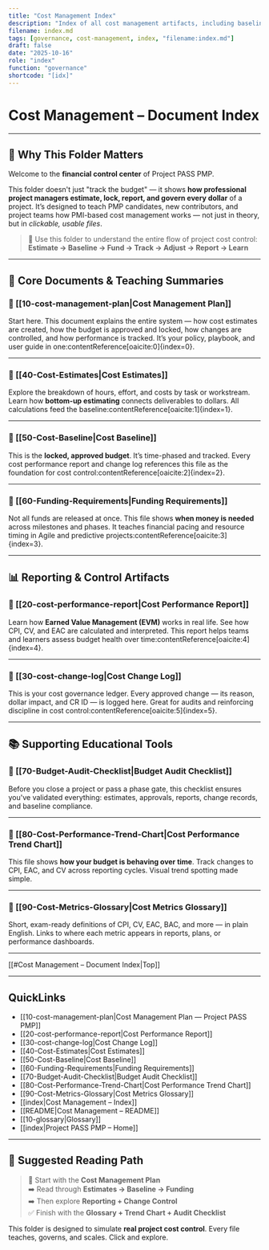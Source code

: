 ```yaml
---
title: "Cost Management Index"
description: "Index of all cost management artifacts, including baseline, estimates, change logs, and reports."
filename: index.md
tags: [governance, cost-management, index, "filename:index.md"]
draft: false
date: "2025-10-16"
role: "index"
function: "governance"
shortcode: "[idx]"
---
```


# Cost Management – Document Index  
---

## 🧭 Why This Folder Matters

Welcome to the **financial control center** of Project PASS PMP.

This folder doesn't just "track the budget" — it shows **how professional project managers estimate, lock, report, and govern every dollar** of a project. It’s designed to teach PMP candidates, new contributors, and project teams how PMI-based cost management works — not just in theory, but in *clickable, usable files*.

> 📌 Use this folder to understand the entire flow of project cost control:
**Estimate → Baseline → Fund → Track → Adjust → Report → Learn**

---

## 📂 Core Documents & Teaching Summaries

### 📄 [[10-cost-management-plan|Cost Management Plan]]  
Start here. This document explains the entire system — how cost estimates are created, how the budget is approved and locked, how changes are controlled, and how performance is tracked. It’s your policy, playbook, and user guide in one:contentReference[oaicite:0]{index=0}.

---

### 📄 [[40-Cost-Estimates|Cost Estimates]]  
Explore the breakdown of hours, effort, and costs by task or workstream. Learn how **bottom-up estimating** connects deliverables to dollars. All calculations feed the baseline:contentReference[oaicite:1]{index=1}.

---

### 📄 [[50-Cost-Baseline|Cost Baseline]]  
This is the **locked, approved budget**. It’s time-phased and tracked. Every cost performance report and change log references this file as the foundation for cost control:contentReference[oaicite:2]{index=2}.

---

### 📄 [[60-Funding-Requirements|Funding Requirements]]  
Not all funds are released at once. This file shows **when money is needed** across milestones and phases. It teaches financial pacing and resource timing in Agile and predictive projects:contentReference[oaicite:3]{index=3}.

---

## 📊 Reporting & Control Artifacts

### 📄 [[20-cost-performance-report|Cost Performance Report]]  
Learn how **Earned Value Management (EVM)** works in real life. See how CPI, CV, and EAC are calculated and interpreted. This report helps teams and learners assess budget health over time:contentReference[oaicite:4]{index=4}.

---

### 📄 [[30-cost-change-log|Cost Change Log]]  
This is your cost governance ledger. Every approved change — its reason, dollar impact, and CR ID — is logged here. Great for audits and reinforcing discipline in cost control:contentReference[oaicite:5]{index=5}.

---

## 📚 Supporting Educational Tools

### 📄 [[70-Budget-Audit-Checklist|Budget Audit Checklist]]  
Before you close a project or pass a phase gate, this checklist ensures you've validated everything: estimates, approvals, reports, change records, and baseline compliance.

---

### 📄 [[80-Cost-Performance-Trend-Chart|Cost Performance Trend Chart]]  
This file shows **how your budget is behaving over time**. Track changes to CPI, EAC, and CV across reporting cycles. Visual trend spotting made simple.

---

### 📄 [[90-Cost-Metrics-Glossary|Cost Metrics Glossary]]  
Short, exam-ready definitions of CPI, CV, EAC, BAC, and more — in plain English. Links to where each metric appears in reports, plans, or performance dashboards.

---

[[#Cost Management – Document Index|Top]]

---

## QuickLinks
- [[10-cost-management-plan|Cost Management Plan — Project PASS PMP]]
- [[20-cost-performance-report|Cost Performance Report]]
- [[30-cost-change-log|Cost Change Log]]
- [[40-Cost-Estimates|Cost Estimates]]
- [[50-Cost-Baseline|Cost Baseline]]
- [[60-Funding-Requirements|Funding Requirements]]
- [[70-Budget-Audit-Checklist|Budget Audit Checklist]]
- [[80-Cost-Performance-Trend-Chart|Cost Performance Trend Chart]]
- [[90-Cost-Metrics-Glossary|Cost Metrics Glossary]]
- [[index|Cost Management – Index]]
- [[README|Cost Management – README]]
- [[10-glossary|Glossary]]
- [[index|Project PASS PMP – Home]]

---

## 🔖 Suggested Reading Path

> 🧭 Start with the **Cost Management Plan**  
> ➡️ Read through **Estimates → Baseline → Funding**  
> ➡️ Then explore **Reporting + Change Control**  
> ✅ Finish with the **Glossary + Trend Chart + Audit Checklist**

This folder is designed to simulate **real project cost control**. Every file teaches, governs, and scales. Click and explore.
